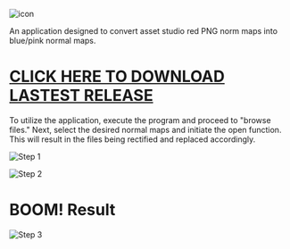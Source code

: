 
![icon](https://github.com/timefoil/Red-to-blue-map/assets/11472988/600e9420-a67d-49d5-8c28-061296df9203)

An application designed to convert asset studio red PNG norm maps into blue/pink normal maps.

# [CLICK HERE TO DOWNLOAD LASTEST RELEASE](https://github.com/timefoil/Red-to-blue-map/releases/download/v1.0.0/Red.to.Blue.Map.zip)

To utilize the application, execute the program and proceed to "browse files." Next, select the desired normal maps and initiate the open function. This will result in the files being rectified and replaced accordingly.

![Step 1](https://github.com/timefoil/Red-to-blue-map/assets/11472988/4e9ccd1e-9277-40c5-a906-37616f1a1e6b)

![Step 2](https://github.com/timefoil/Red-to-blue-map/assets/11472988/978c8c8b-45ff-4c97-b4e5-417eec64f409)

# BOOM! Result

![Step 3](https://github.com/timefoil/Red-to-blue-map/assets/11472988/fb45ef1e-50d3-4dfb-a269-5df0321784a2)

